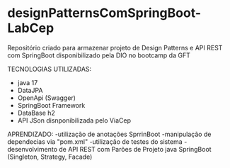# designPatternsComSpringBoot-LabCep
Repositório criado para armazenar projeto de Design Patterns e API REST com SpringBoot disponibilizado pela DIO no bootcamp da GFT

TECNOLOGIAS UTILIZADAS:
- java 17
- DataJPA
- OpenApi (Swagger)
- SpringBoot Framework
- DataBase h2
- API JSon disnponibilizada pelo ViaCep

APRENDIZADO:
-utilização de anotações SprrinBoot 
-manipulação de dependecias via "pom.xml"
-utilização de testes do sistema
-desenvolvimento de API REST com Parões de Projeto java SpringBoot
(Singleton, Strategy, Facade)
